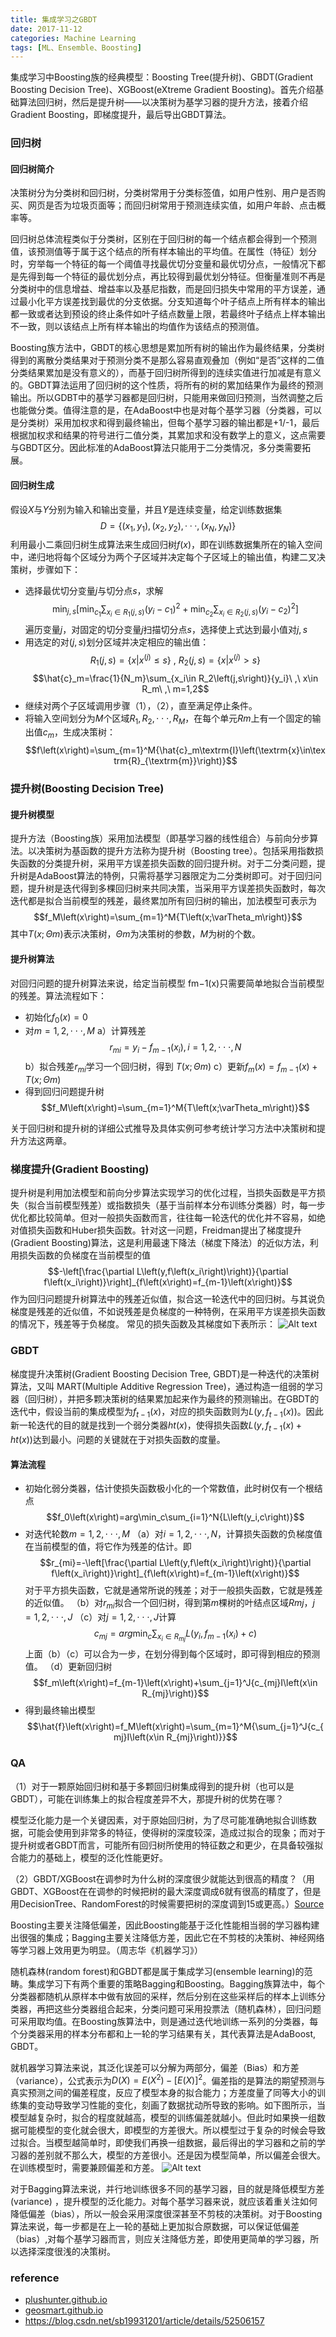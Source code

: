 ```yaml
---
title: 集成学习之GBDT
date: 2017-11-12
categories: Machine Learning
tags: [ML、Ensemble、Boosting]
---
```

集成学习中Boosting族的经典模型：Boosting Tree(提升树)、GBDT(Gradient Boosting Decision Tree)、XGBoost(eXtreme Gradient Boosting)。首先介绍基础算法回归树，然后是提升树——以决策树为基学习器的提升方法，接着介绍Gradient Boosting，即梯度提升，最后导出GBDT算法。

### 回归树
#### 回归树简介
决策树分为分类树和回归树，分类树常用于分类标签值，如用户性别、用户是否购买、网页是否为垃圾页面等；而回归树常用于预测连续实值，如用户年龄、点击概率等。

回归树总体流程类似于分类树，区别在于回归树的每一个结点都会得到一个预测值，该预测值等于属于这个结点的所有样本输出的平均值。在属性（特征）划分时，穷举每一个特征的每一个阈值寻找最优切分变量和最优切分点，一般情况下都是先得到每一个特征的最优划分点，再比较得到最优划分特征。但衡量准则不再是分类树中的信息增益、增益率以及基尼指数，而是回归损失中常用的平方误差，通过最小化平方误差找到最优的分支依据。分支知道每个叶子结点上所有样本的输出都一致或者达到预设的终止条件如叶子结点数量上限，若最终叶子结点上样本输出不一致，则以该结点上所有样本输出的均值作为该结点的预测值。

Boosting族方法中，GBDT的核心思想是累加所有树的输出作为最终结果，分类树得到的离散分类结果对于预测分类不是那么容易直观叠加（例如“是否”这样的二值分类结果累加是没有意义的），而基于回归树所得到的连续实值进行加减是有意义的。GBDT算法运用了回归树的这个性质，将所有的树的累加结果作为最终的预测输出。所以GDBT中的基学习器都是回归树，只能用来做回归预测，当然调整之后也能做分类。值得注意的是，在AdaBoost中也是对每个基学习器（分类器，可以是分类树）采用加权求和得到最终输出，但每个基学习器的输出都是+1/-1，最后根据加权求和结果的符号进行二值分类，其累加求和没有数学上的意义，这点需要与GBDT区分。因此标准的AdaBoost算法只能用于二分类情况，多分类需要拓展。

#### 回归树生成
假设$X$与$Y$分别为输入和输出变量，并且$Y$是连续变量，给定训练数据集
$$D=\{(x_1,y_1),(x_2,y_2),···,(x_N,y_N)\}$$
利用最小二乘回归树生成算法来生成回归树$f(x)$，即在训练数据集所在的输入空间中，递归地将每个区域分为两个子区域并决定每个子区域上的输出值，构建二叉决策树，步骤如下：
- 选择最优切分变量$j$与切分点$s$，求解
$$\min_{j,s}\left[\min_{c_1}\sum_{x_i\in R_1\left(j,s\right)}{\left(y_i-c_1\right)^2}+\min_{c_2}\sum_{x_i\in R_2\left(j,s\right)}{\left(y_i-c_2\right)^2}\right]$$
遍历变量$j$，对固定的切分变量$j$扫描切分点$s$，选择使上式达到最小值对$j,s$
- 用选定的对$(j,s)$划分区域并决定相应的输出值：
$$R_1\left(j,s\right)=\left\{x|x^{\left(j\right)}\le s\right\}\ ,\ R_2\left(j,s\right)=\left\{x|x^{\left(j\right)}>s\right\}$$
$$\hat{c}_m=\frac{1}{N_m}\sum_{x_i\in R_2\left(j,s\right)}{y_i}\ ,\ x\in R_m\ ,\ m=1,2$$
- 继续对两个子区域调用步骤（1），（2），直至满足停止条件。
- 将输入空间划分为$M$个区域$R_1,R_2,⋅⋅⋅,R_M$，在每个单元$Rm$上有一个固定的输出值$c_m$，生成决策树：
$$f\left(x\right)=\sum_{m=1}^M{\hat{c}_m\textrm{I}\left(\textrm{x}\in\textrm{R}_{\textrm{m}}\right)}$$

### 提升树(Boosting Decision Tree)
#### 提升树模型
提升方法（Boosting族）采用加法模型（即基学习器的线性组合）与前向分步算法。以决策树为基函数的提升方法称为提升树（Boosting tree）。包括采用指数损失函数的分类提升树，采用平方误差损失函数的回归提升树。对于二分类问题，提升树是AdaBoost算法的特例，只需将基学习器限定为二分类树即可。对于回归问题，提升树是迭代得到多棵回归树来共同决策，当采用平方误差损失函数时，每次迭代都是拟合当前模型的残差，最终累加所有回归树的输出，加法模型可表示为
$$f_M\left(x\right)=\sum_{m=1}^M{T\left(x;\varTheta_m\right)}$$
其中$T(x;Θm)$表示决策树，$Θm$为决策树的参数，$M$为树的个数。
#### 提升树算法
对回归问题的提升树算法来说，给定当前模型 fm−1(x)只需要简单地拟合当前模型的残差。算法流程如下：
- 初始化$f_0(x)=0$
- 对$m=1,2,⋅⋅⋅,M$
a）计算残差
$$r_{mi}=y_i−f_{m−1}(x_i) , i=1,2,⋅⋅⋅,N$$
b）拟合残差$r_{mi}$学习一个回归树，得到 $T(x;Θm)$
c）更新$f_m(x)=f_{m−1}(x)+T(x;Θm)$
- 得到回归问题提升树
$$f_M\left(x\right)=\sum_{m=1}^M{T\left(x;\varTheta_m\right)}$$

关于回归树和提升树的详细公式推导及具体实例可参考统计学习方法中决策树和提升方法这两章。


### 梯度提升(Gradient Boosting)
提升树是利用加法模型和前向分步算法实现学习的优化过程，当损失函数是平方损失（拟合当前模型残差）或指数损失（基于当前样本分布训练分类器）时，每一步优化都比较简单。但对一般损失函数而言，往往每一轮迭代的优化并不容易，如绝对值损失函数和Huber损失函数。针对这一问题，Freidman提出了梯度提升(Gradient Boosting)算法，这是利用最速下降法（梯度下降法）的近似方法，利用损失函数的负梯度在当前模型的值
$$-\left[\frac{\partial L\left(y,f\left(x_i\right)\right)}{\partial f\left(x_i\right)}\right]_{f\left(x\right)=f_{m-1}\left(x\right)}$$
作为回归问题提升树算法中的残差近似值，拟合这一轮迭代中的回归树。与其说负梯度是残差的近似值，不如说残差是负梯度的一种特例，在采用平方误差损失函数的情况下，残差等于负梯度。
常见的损失函数及其梯度如下表所示：
![Alt text](./1522030967991.png)

### GBDT
梯度提升决策树(Gradient Boosting Decision Tree, GBDT)是一种迭代的决策树算法，又叫 MART(Multiple Additive Regression Tree)，通过构造一组弱的学习器（回归树），并把多颗决策树的结果累加起来作为最终的预测输出。在GBDT的迭代中，假设当前的集成模型为$f_{t−1}(x)$，对应的损失函数则为$L(y,f_{t−1}(x))$。因此新一轮迭代的目的就是找到一个弱分类器$ht(x)$，使得损失函数$L(y,f_{t−1}(x)+ht(x))$达到最小。问题的关键就在于对损失函数的度量。

#### 算法流程
- 初始化弱分类器，估计使损失函数极小化的一个常数值，此时树仅有一个根结点
$$f_0\left(x\right)=arg\min_c\sum_{i=1}^N{L\left(y_i,c\right)}$$
- 对迭代轮数$m = 1,2,⋅⋅⋅,M$
（a）对$i=1,2,⋅⋅⋅,N$，计算损失函数的负梯度值在当前模型的值，将它作为残差的估计。即
$$r_{mi}=-\left[\frac{\partial L\left(y,f\left(x_i\right)\right)}{\partial f\left(x_i\right)}\right]_{f\left(x\right)=f_{m-1}\left(x\right)}$$
对于平方损失函数，它就是通常所说的残差；对于一般损失函数，它就是残差的近似值。
（b）对$r_{mi}$拟合一个回归树，得到第$m$棵树的叶结点区域$R{mj}$，$j=1,2,⋅⋅⋅,J$
（c）对$j=1,2,⋅⋅⋅,J$计算
$$c_{mj}=arg\min_c\sum_{x_i\in R_{mj}}{L\left(y_i,f_{m-1}\left(x_i\right)+c\right)}$$
上面（b）（c）可以合为一步，在划分得到每个区域时，即可得到相应的预测值。
（d）更新回归树
$$f_m\left(x\right)=f_{m-1}\left(x\right)+\sum_{j=1}^J{c_{mj}I\left(x\in R_{mj}\right)}$$
- 得到最终输出模型
$$\hat{f}\left(x\right)=f_M\left(x\right)=\sum_{m=1}^M{\sum_{j=1}^J{c_{mj}I\left(x\in R_{mj}\right)}}$$

### QA
（1）对于一颗原始回归树和基于多颗回归树集成得到的提升树（也可以是GBDT），可能在训练集上的拟合程度差异不大，那提升树的优势在哪？

模型泛化能力是一个关键因素，对于原始回归树，为了尽可能准确地拟合训练数据，可能会使用到非常多的特征，使得树的深度较深，造成过拟合的现象；而对于提升树或者GBDT而言，可能所有回归树所使用的特征数之和更少，在具备较强拟合能力的基础上，模型的泛化性能更好。

（2）GBDT/XGBoost在调参时为什么树的深度很少就能达到很高的精度？（用GBDT、XGBoost在在调参的时候把树的最大深度调成6就有很高的精度了，但是用DecisionTree、RandomForest的时候需要把树的深度调到15或更高。）[Source](https://www.zhihu.com/question/45487317)

Boosting主要关注降低偏差，因此Boosting能基于泛化性能相当弱的学习器构建出很强的集成；Bagging主要关注降低方差，因此它在不剪枝的决策树、神经网络等学习器上效用更为明显。（周志华《机器学习》）

随机森林(random forest)和GBDT都是属于集成学习(ensemble learning)的范畴。集成学习下有两个重要的策略Bagging和Boosting。Bagging族算法中，每个分类器都随机从原样本中做有放回的采样，然后分别在这些采样后的样本上训练分类器，再把这些分类器组合起来，分类问题可采用投票法（随机森林），回归问题可采用取均值。在Boosting族算法中，则是通过迭代地训练一系列的分类器，每个分类器采用的样本分布都和上一轮的学习结果有关，其代表算法是AdaBoost, GBDT。

就机器学习算法来说，其泛化误差可以分解为两部分，偏差（Bias）和方差（variance），公式表示为$D(X)=E(X^2)-[E(X)]^2$。偏差指的是算法的期望预测与真实预测之间的偏差程度，反应了模型本身的拟合能力；方差度量了同等大小的训练集的变动导致学习性能的变化，刻画了数据扰动所导致的影响。如下图所示，当模型越复杂时，拟合的程度就越高，模型的训练偏差就越小。但此时如果换一组数据可能模型的变化就会很大，即模型的方差很大。所以模型过于复杂的时候会导致过拟合。当模型越简单时，即使我们再换一组数据，最后得出的学习器和之前的学习器的差别就不那么大，模型的方差很小。还是因为模型简单，所以偏差会很大。在训练模型时，需要兼顾偏差和方差。
![Alt text](./1522033211494.png)

对于Bagging算法来说，并行地训练很多不同的基学习器，目的就是降低模型方差(variance) ，提升模型的泛化能力。对每个基学习器来说，就应该着重关注如何降低偏差（bias），所以一般会采用深度很深甚至不剪枝的决策树。对于Boosting算法来说，每一步都是在上一轮的基础上更加拟合原数据，可以保证低偏差（bias）,对每个基学习器而言，则应关注降低方差，即使用更简单的学习器，所以选择深度很浅的决策树。

### reference
- [plushunter.github.io](https://plushunter.github.io/2017/01/22/%E6%9C%BA%E5%99%A8%E5%AD%A6%E4%B9%A0%E7%AE%97%E6%B3%95%E7%B3%BB%E5%88%97%EF%BC%887%EF%BC%89%EF%BC%9AGBDT/)
- [geosmart.github.io](http://geosmart.github.io/2017/07/26/GBDT%E5%AD%A6%E4%B9%A0%E7%AC%94%E8%AE%B0/)
- https://blog.csdn.net/sb19931201/article/details/52506157

